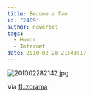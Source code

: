 ```yaml
---
title: Become a fan
id: '2409'
author: neverbot
tags:
  - Humor
  - Internet
date: 2010-02-28 21:43:17
---
```


![201002282142.jpg](./201002282142.jpg)

Vía [fluzorama](http://fluzo.tumblr.com/post/409756913/becomeafan)